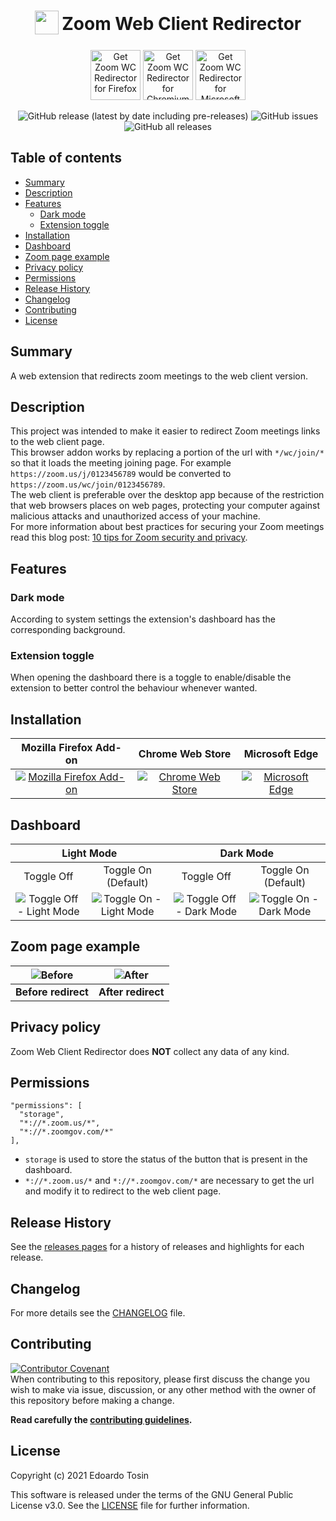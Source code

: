 <h1 align="center">
  <sub>
    <img  src="https://raw.githubusercontent.com/EdoardoTosin/Zoom-Web-Client-Redirector/main/src/icons/256x256.png" height="38" width="38">
  </sub>
  Zoom Web Client Redirector
</h1>

<p align="center">
  <a href="https://addons.mozilla.org/firefox/addon/zoom-web-client-redirector">
    <img src="https://blog.mozilla.org/addons/files/2020/04/get-the-addon-fx-apr-2020.svg" alt="Get Zoom WC Redirector for Firefox" height=80px></a>
  <a href="https://chrome.google.com/webstore/detail/zoom-web-client-redirecto/ommndciompclncigoffdnipifnfnaclj">
    <img src="https://storage.googleapis.com/chrome-gcs-uploader.appspot.com/image/WlD8wC6g8khYWPJUsQceQkhXSlv1/HRs9MPufa1J1h5glNhut.png" alt="Get Zoom WC Redirector for Chromium" height=80px></a>
  <a href="https://microsoftedge.microsoft.com/addons/detail/kfpmepjfaolgcgabdmbpkfnicejbiggn">
    <img src="https://developer.microsoft.com/en-us/microsoft-store/badges/images/English_get-it-from-MS.png" alt="Get Zoom WC Redirector for Microsoft Edge" height=80px></a>
</p>

<p align="center">
  <img alt="GitHub release (latest by date including pre-releases)" src="https://img.shields.io/github/v/release/EdoardoTosin/Zoom-Web-Client-Redirector?include_prereleases&label=GitHub&logo=GitHub&style=for-the-badge"/>
  <img alt="GitHub issues" src="https://img.shields.io/github/issues/edoardotosin/Zoom-Web-Client-Redirector?style=for-the-badge"/>
  <img alt="GitHub all releases" src="https://img.shields.io/github/downloads/edoardotosin/Zoom-Web-Client-Redirector/total?style=for-the-badge"/>
</p>


## Table of contents

* [Summary](#summary)
* [Description](#description)
* [Features](#features)
  * [Dark mode](#dark-mode)
  * [Extension toggle](#extension-toggle)
* [Installation](#installation)
* [Dashboard](#dashboard)
* [Zoom page example](#zoom-page-example)
* [Privacy policy](#privacy-policy)
* [Permissions](#permissions)
* [Release History](#release-history)
* [Changelog](#changelog)
* [Contributing](#contributing)
* [License](#license)

## Summary

A web extension that redirects zoom meetings to the web client version.

## Description

This project was intended to make it easier to redirect Zoom meetings links to the web client page.  
This browser addon works by replacing a portion of the url with `*/wc/join/*` so that it loads the meeting joining page. For example `https://zoom.us/j/0123456789` would be converted to `https://zoom.us/wc/join/0123456789`.  
The web client is preferable over the desktop app because of the restriction that web browsers places on web pages, protecting your computer against malicious attacks and unauthorized access of your machine.  
For more information about best practices for securing your Zoom meetings read this blog post: [10 tips for Zoom security and privacy](https://www.kaspersky.com/blog/zoom-security-ten-tips/34729).

## Features

### Dark mode

According to system settings the extension's dashboard has the corresponding background.

### Extension toggle

When opening the dashboard there is a toggle to enable/disable the extension to better control the behaviour whenever wanted.

## Installation

<table>
    <thead align="center">
        <tr>
            <th>Mozilla Firefox Add-on</th>
            <th>Chrome Web Store</th>
            <th>Microsoft Edge</th>
        </tr>
    </thead>
    <tbody align="center">
        <tr>
          <td><a href="https://addons.mozilla.org/firefox/addon/zoom-web-client-redirector">
         <img alt="Mozilla Firefox Add-on" src="https://img.shields.io/amo/v/zoom-web-client-redirector?label=firefox&logo=Firefox&style=for-the-badge"></a></td>
          <td><a href="https://chrome.google.com/webstore/detail/zoom-web-client-redirecto/ommndciompclncigoffdnipifnfnaclj">
          <img alt="Chrome Web Store" src="https://img.shields.io/chrome-web-store/v/ommndciompclncigoffdnipifnfnaclj?label=chrome&logo=google-chrome&style=for-the-badge"></a></td>
          <td><a href="https://microsoftedge.microsoft.com/addons/detail/kfpmepjfaolgcgabdmbpkfnicejbiggn">
       <img alt="Microsoft Edge" src="https://img.shields.io/badge/dynamic/json?label=Edge%09%09&logo=microsoft-edge&style=for-the-badge&prefix=v&query=%24.version&url=https%3A%2F%2Fmicrosoftedge.microsoft.com%2Faddons%2Fgetproductdetailsbycrxid%2Fkfpmepjfaolgcgabdmbpkfnicejbiggn"></a></td>
        </tr>
    </tbody>
</table>

## Dashboard

<table>
    <thead align="center">
        <tr>
            <th colspan=2>Light Mode</th>
            <th colspan=2>Dark Mode</th>
        </tr>
    </thead>
    <tbody align="center">
        <tr>
            <td>Toggle Off</td>
            <td>Toggle On<br>(Default)</td>
            <td>Toggle Off</td>
            <td>Toggle On<br>(Default)</td>
        </tr>
        <tr>
          <td><img alt="Toggle Off - Light Mode" src="https://raw.githubusercontent.com/EdoardoTosin/Zoom-Web-Client-Redirector/main/docs/dashboard/off-light.png"></td>
          <td><img alt="Toggle On - Light Mode" src="https://raw.githubusercontent.com/EdoardoTosin/Zoom-Web-Client-Redirector/main/docs/dashboard/on-light.png"></td>
          <td><img alt="Toggle Off - Dark Mode" src="https://raw.githubusercontent.com/EdoardoTosin/Zoom-Web-Client-Redirector/main/docs/dashboard/off-dark.png"></td>
          <td><img alt="Toggle On - Dark Mode" src="https://raw.githubusercontent.com/EdoardoTosin/Zoom-Web-Client-Redirector/main/docs/dashboard/on-dark.png"></td>
        </tr>
    </tbody>
</table>

## Zoom page example

| ![Before](https://raw.githubusercontent.com/EdoardoTosin/Zoom-Web-Client-Redirector/main/docs/screenshots/before_no_text.png) | ![After](https://raw.githubusercontent.com/EdoardoTosin/Zoom-Web-Client-Redirector/main/docs/screenshots/after_no_text.png) |
| :---: | :---: |
| **Before redirect** |**After redirect** |

## Privacy policy

Zoom Web Client Redirector does **NOT** collect any data of any kind.

## Permissions

```
"permissions": [
  "storage",
  "*://*.zoom.us/*",
  "*://*.zoomgov.com/*"
],
```

- ``storage`` is used to store the status of the button that is present in the dashboard.  
- ``*://*.zoom.us/*`` and ``*://*.zoomgov.com/*`` are necessary to get the url and modify it to redirect to the web client page.

## Release History

See the [releases pages](https://github.com/EdoardoTosin/Zoom-Web-Client-Redirector/releases) for a history of releases and highlights for each release.

## Changelog

For more details see the [CHANGELOG](https://github.com/EdoardoTosin/Zoom-Web-Client-Redirector/tree/main/CHANGELOG.md) file.

## Contributing

[![Contributor Covenant](https://img.shields.io/badge/Contributor%20Covenant-2.0-4baaaa.svg?style=for-the-badge)](https://github.com/EdoardoTosin/Zoom-Web-Client-Redirector/tree/main/CODE_OF_CONDUCT.md)  
When contributing to this repository, please first discuss the change you wish to make via issue, discussion, or any other method with the owner of this repository before making a change.

**Read carefully the [contributing guidelines](https://github.com/EdoardoTosin/Zoom-Web-Client-Redirector/tree/main/CONTRIBUTING.md).**

## License

Copyright (c) 2021 Edoardo Tosin

This software is released under the terms of the GNU General Public License v3.0. See the [LICENSE](https://github.com/EdoardoTosin/Zoom-Web-Client-Redirector/tree/main/LICENSE) file for further information.
